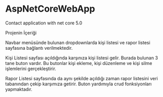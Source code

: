 # AspNetCoreWebApp


Contact application with net core 5.0


Projenin İçeriği

Navbar menüsünde bulunan dropdownlarda kişi listesi ve rapor listesi sayfasına bağlantı verilmektedir.

Kişi Listesi sayfası açıldığında karşınıza kişi listesi gelir. Burada bulunan 3 tane buton vardır. Bu butonlar kişi ekleme, kişi düzenleme ve kişi silme işlemlerini gerçekleştirir.

Rapor Listesi sayfasında da aynı şekilde açıldığı zaman rapor listesini veri tabanından çekip karşımıza getirir. Buton yardımıyla crud fonksiyonları yapmaktadır. 
